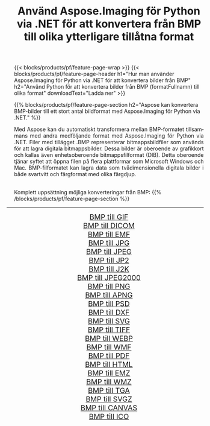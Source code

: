 ﻿---
title: Använd Aspose.Imaging för Python via .NET för att konvertera från BMP till olika ytterligare tillåtna format 
weight: 3920
url: /sv/python-net/conversion/from/bmp/ 
lang: sv
langdirlevel: 2
locales: zh-hans,ja,it,ru,de,es,fr,nl,id,lt,pl,pt,vi,tr,ko,zh-hant,ar,hi,th,sv,cs,uk,he
description: Du kan snabbt omvandla från BMP(Bitmap bild) till olika format med Aspose.Imaging för Python via .NET.
---

{{< blocks/products/pf/feature-page-wrap >}}
{{< blocks/products/pf/feature-page-header h1="Hur man använder Aspose.Imaging för Python via .NET för att konvertera bilder från BMP" h2="Använd Python för att konvertera bilder från BMP (formatFullnamn) till olika format" downloadText="Ladda ner" >}}


{{% blocks/products/pf/feature-page-section  h2="Aspose kan konvertera BMP-bilder till ett stort antal bildformat med Aspose.Imaging för Python via .NET." %}}
<p align=justify>Med Aspose kan du automatiskt transformera mellan BMP-formatet tillsammans med andra medföljande format med Aspose.Imaging för Python via .NET. Filer med tillägget .BMP representerar bitmappsbildfiler som används för att lagra digitala bitmappsbilder. Dessa bilder är oberoende av grafikkort och kallas även enhetsoberoende bitmappsfilformat (DIB). Detta oberoende tjänar syftet att öppna filen på flera plattformar som Microsoft Windows och Mac. BMP-filformatet kan lagra data som tvådimensionella digitala bilder i både svartvitt och färgformat med olika färgdjup.</p>
<br/>
Komplett uppsättning möjliga konverteringar från BMP:
{{% /blocks/products/pf/feature-page-section %}}
<div class="container-fluid productfamilypage bg-gray">
    <div class="convertypes bg-gray agp-content section">
        <div class="container">
		<hr style="margin-left:-20px;"/>
		<div class="row other-converters" style="gap: 10px;font-size: 19px;text-align:center;">
		    <div class='col-md-2 other-converter remove-lp remove-rp'><a href="/imaging/sv/python-net/conversion/bmp-to-gif/" style="padding:15px;">BMP till GIF</a></div><div class='col-md-2 other-converter remove-lp remove-rp'><a href="/imaging/sv/python-net/conversion/bmp-to-dicom/" style="padding:15px;">BMP till DICOM</a></div><div class='col-md-2 other-converter remove-lp remove-rp'><a href="/imaging/sv/python-net/conversion/bmp-to-emf/" style="padding:15px;">BMP till EMF</a></div><div class='col-md-2 other-converter remove-lp remove-rp'><a href="/imaging/sv/python-net/conversion/bmp-to-jpg/" style="padding:15px;">BMP till JPG</a></div><div class='col-md-2 other-converter remove-lp remove-rp'><a href="/imaging/sv/python-net/conversion/bmp-to-jpeg/" style="padding:15px;">BMP till JPEG</a></div><div class='col-md-2 other-converter remove-lp remove-rp'><a href="/imaging/sv/python-net/conversion/bmp-to-jp2/" style="padding:15px;">BMP till JP2</a></div><div class='col-md-2 other-converter remove-lp remove-rp'><a href="/imaging/sv/python-net/conversion/bmp-to-j2k/" style="padding:15px;">BMP till J2K</a></div><div class='col-md-2 other-converter remove-lp remove-rp'><a href="/imaging/sv/python-net/conversion/bmp-to-jpeg2000/" style="padding:15px;">BMP till JPEG2000</a></div><div class='col-md-2 other-converter remove-lp remove-rp'><a href="/imaging/sv/python-net/conversion/bmp-to-png/" style="padding:15px;">BMP till PNG</a></div><div class='col-md-2 other-converter remove-lp remove-rp'><a href="/imaging/sv/python-net/conversion/bmp-to-apng/" style="padding:15px;">BMP till APNG</a></div><div class='col-md-2 other-converter remove-lp remove-rp'><a href="/imaging/sv/python-net/conversion/bmp-to-psd/" style="padding:15px;">BMP till PSD</a></div><div class='col-md-2 other-converter remove-lp remove-rp'><a href="/imaging/sv/python-net/conversion/bmp-to-dxf/" style="padding:15px;">BMP till DXF</a></div><div class='col-md-2 other-converter remove-lp remove-rp'><a href="/imaging/sv/python-net/conversion/bmp-to-svg/" style="padding:15px;">BMP till SVG</a></div><div class='col-md-2 other-converter remove-lp remove-rp'><a href="/imaging/sv/python-net/conversion/bmp-to-tiff/" style="padding:15px;">BMP till TIFF</a></div><div class='col-md-2 other-converter remove-lp remove-rp'><a href="/imaging/sv/python-net/conversion/bmp-to-webp/" style="padding:15px;">BMP till WEBP</a></div><div class='col-md-2 other-converter remove-lp remove-rp'><a href="/imaging/sv/python-net/conversion/bmp-to-wmf/" style="padding:15px;">BMP till WMF</a></div><div class='col-md-2 other-converter remove-lp remove-rp'><a href="/imaging/sv/python-net/conversion/bmp-to-pdf/" style="padding:15px;">BMP till PDF</a></div><div class='col-md-2 other-converter remove-lp remove-rp'><a href="/imaging/sv/python-net/conversion/bmp-to-html/" style="padding:15px;">BMP till HTML</a></div><div class='col-md-2 other-converter remove-lp remove-rp'><a href="/imaging/sv/python-net/conversion/bmp-to-emz/" style="padding:15px;">BMP till EMZ</a></div><div class='col-md-2 other-converter remove-lp remove-rp'><a href="/imaging/sv/python-net/conversion/bmp-to-wmz/" style="padding:15px;">BMP till WMZ</a></div><div class='col-md-2 other-converter remove-lp remove-rp'><a href="/imaging/sv/python-net/conversion/bmp-to-tga/" style="padding:15px;">BMP till TGA</a></div><div class='col-md-2 other-converter remove-lp remove-rp'><a href="/imaging/sv/python-net/conversion/bmp-to-svgz/" style="padding:15px;">BMP till SVGZ</a></div><div class='col-md-2 other-converter remove-lp remove-rp'><a href="/imaging/sv/python-net/conversion/bmp-to-canvas/" style="padding:15px;">BMP till CANVAS</a></div><div class='col-md-2 other-converter remove-lp remove-rp'><a href="/imaging/sv/python-net/conversion/bmp-to-ico/" style="padding:15px;">BMP till ICO</a></div>
                </div>
        </div>
    </div>
</div>
<br/>

